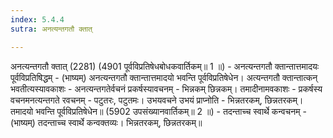 ```yaml
---
index: 5.4.4
sutra: अनत्यन्तगतौ क्तात्

---
```

 अनत्यन्तगतौ क्तात् (2281) (4901 पूर्वविप्रतिषेधबोधकवार्तिकम्॥ 1 ॥) - अनत्यन्तगतौ क्तान्तात्तमादयः पूर्वविप्रतिषिद्धम् - (भाष्यम्) अनत्यन्तगतौ क्तान्तात्तमादयो भवन्ति पूर्वविप्रतिषेधेन। अत्यन्तगतौ क्तान्तात्कन् भवतीत्यस्यावकाशः - अनत्यन्तगतेर्वचनं प्रकर्षस्यावचनम् - भिन्नकम् छिन्नकम्। तमादीनामवकाशः - प्रकर्षस्य वचनमनत्यन्तगते रवचनम् - पटुतरः, पटुतमः। उभयवचने उभयं प्राप्नोति - भिन्नतरकम्, छिन्नतरकम्। तमादयो भवन्ति पूर्वविप्रतिषेधेन॥ (5902 उपसंख्यानवार्तिकम्॥ 2 ॥) - तदन्ताच्च स्वार्थे कन्वचनम् - (भाष्यम्) तदन्ताच्च स्वार्थे कन्वक्तव्यः। भिन्नतरकम्, छिन्नतरकम्॥ 